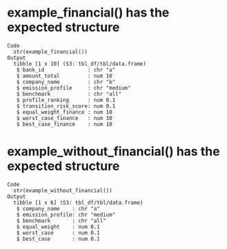 # example_financial() has the expected structure

    Code
      str(example_financial())
    Output
      tibble [1 x 10] (S3: tbl_df/tbl/data.frame)
       $ bank_id              : chr "a"
       $ amount_total         : num 10
       $ company_name         : chr "b"
       $ emission_profile     : chr "medium"
       $ benchmark            : chr "all"
       $ profile_ranking      : num 0.1
       $ transition_risk_score: num 0.1
       $ equal_weight_finance : num 10
       $ worst_case_finance   : num 10
       $ best_case_finance    : num 10

# example_without_financial() has the expected structure

    Code
      str(example_without_financial())
    Output
      tibble [1 x 6] (S3: tbl_df/tbl/data.frame)
       $ company_name    : chr "a"
       $ emission_profile: chr "medium"
       $ benchmark       : chr "all"
       $ equal_weight    : num 0.1
       $ worst_case      : num 0.1
       $ best_case       : num 0.1

